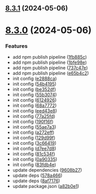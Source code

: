 ## [8.3.1](https://github.com/msobiecki/eslint-config/compare/v8.3.0...v8.3.1) (2024-05-06)



# [8.3.0](https://github.com/msobiecki/eslint-config/compare/83fdb4e0467bc330d5a513d46df8b660143e59e2...v8.3.0) (2024-05-06)


### Features

* add npm publish pipeline ([1fb885c](https://github.com/msobiecki/eslint-config/commit/1fb885cf0a5425411735e16efdd7716d5f501b34))
* add npm publish pipeline ([1bfe98e](https://github.com/msobiecki/eslint-config/commit/1bfe98ef8aef4ac0898e7ae7f94fc31156e2e6b4))
* add npm publish pipeline ([737c47e](https://github.com/msobiecki/eslint-config/commit/737c47e41de7e91f0bf57065baa9b80c491a33f6))
* add npm publish pipeline ([e65b4c2](https://github.com/msobiecki/eslint-config/commit/e65b4c2dc721c87731d57391b2d6c3ff4996f642))
* init config ([e2888ca](https://github.com/msobiecki/eslint-config/commit/e2888ca52853f5cf90133157bf592f3710bac8e9))
* init config ([54b4195](https://github.com/msobiecki/eslint-config/commit/54b419550419b1acfbfa0e519150ae9d5e692886))
* init config ([be352df](https://github.com/msobiecki/eslint-config/commit/be352df555879687d98c611815baf843b7d920ed))
* init config ([55b3074](https://github.com/msobiecki/eslint-config/commit/55b30743b32dbf81883af5689b13793282f8f632))
* init config ([6124926](https://github.com/msobiecki/eslint-config/commit/6124926ca686ea36e12d5facf60fb13cd237fc84))
* init config ([68a7772](https://github.com/msobiecki/eslint-config/commit/68a777233691fbb42976b4b6c51ac42f682a60c0))
* init config ([eed43e8](https://github.com/msobiecki/eslint-config/commit/eed43e8290e22185378201709c3482682e7368f7))
* init config ([77a25fd](https://github.com/msobiecki/eslint-config/commit/77a25fdb3648151441b7e6abbbe87d590be5f1d9))
* init config ([190f16f](https://github.com/msobiecki/eslint-config/commit/190f16f97d470e3427c2e0fdb318a8adf533dc99))
* init config ([55ae7a3](https://github.com/msobiecki/eslint-config/commit/55ae7a392aea0fe2822e2b963b0dc6fcaf146e17))
* init config ([a272eff](https://github.com/msobiecki/eslint-config/commit/a272eff6c2ed5491be1927f5314feaa9cc46167c))
* init config ([129d99f](https://github.com/msobiecki/eslint-config/commit/129d99f4087fdf10f57d1171563179fe31497949))
* init config ([3c66419](https://github.com/msobiecki/eslint-config/commit/3c6641924b5a2c23deb4a63d3c83fc88c75d59d8))
* init config ([d7ee7d8](https://github.com/msobiecki/eslint-config/commit/d7ee7d89a7da68fc34c1fc21bccafe3b08025f0d))
* init config ([81c534f](https://github.com/msobiecki/eslint-config/commit/81c534f8ee421494367df90e4d3c281397b960d8))
* init config ([0a90335](https://github.com/msobiecki/eslint-config/commit/0a90335c242fe2611877e2b271052c20534d54a4))
* init config ([83fdb4e](https://github.com/msobiecki/eslint-config/commit/83fdb4e0467bc330d5a513d46df8b660143e59e2))
* update dependencies ([9608b27](https://github.com/msobiecki/eslint-config/commit/9608b2702754836d5af141c61881ab18b6ac95a1))
* update deps ([578a466](https://github.com/msobiecki/eslint-config/commit/578a4661942f954fe7a6027b057fbf038f14d5c4))
* update deps ([8af7176](https://github.com/msobiecki/eslint-config/commit/8af7176c73bc8d958ad7d9de1ffd2746c2a4a781))
* update package.json ([a82b0e1](https://github.com/msobiecki/eslint-config/commit/a82b0e12547c761dd858ff80dc0040870f1ae68d))



